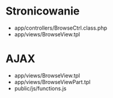 # Stronicowanie

- app/controllers/BrowseCtrl.class.php
- app/views/BrowseView.tpl

# AJAX

- app/views/BrowseView.tpl
- app/views/BrowseViewPart.tpl
- public/js/functions.js